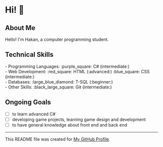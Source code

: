 # Hi! :wave:

## About Me
Hello! I'm Hakan, a computer programming student.

## Technical Skills
<div style="display: flex; justify-content: space-between;">
- Programming Languages:
  :purple_square: C# (intermediate:)
  </div>
  <div style="display: flex; justify-content: space-between;">
- Web Development:
  :red_square: HTML (:advanced:)
  :blue_square: CSS (intermediate:)
 </div>
  <div style="display: flex; justify-content: space-between;">
- Databases:
  :large_blue_diamond: T-SQL (:beginner:)
    </div>
<div style="display: flex; justify-content: space-between;">
- Other Skills:
  :black_large_square: Git (intermediate:)
 </div>

## Ongoing Goals
- [ ] to learn advanced C#
- [ ] developing game projects, learning game design and development
- [ ] to have general knowledge about front end and back end

---
This README file was created for [My GitHub Profile](https://github.com/Hakan-Hasircioglu).
